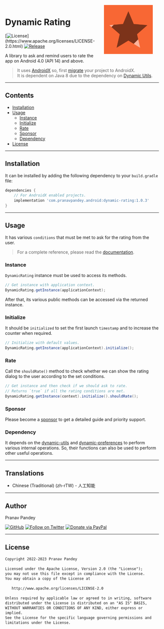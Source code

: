 <img src="./graphics/icon.png" width="160" height="160" align="right" hspace="20">

# Dynamic Rating

[![License](https://img.shields.io/badge/license-Apache%202-4EB1BA.svg?)](https://www.apache.org/licenses/LICENSE-2.0.html)
[![Release](https://img.shields.io/maven-central/v/com.pranavpandey.android/dynamic-rating)](https://search.maven.org/artifact/com.pranavpandey.android/dynamic-rating)

A library to ask and remind users to rate the app on Android 4.0 (API 14) and above.

> It uses [AndroidX][androidx] so, first [migrate][androidx-migrate] your project to AndroidX.
<br/>It is dependent on Java 8 due to the dependency on [Dynamic Utils][dynamic-utils].

---

## Contents

- [Installation](#installation)
- [Usage](#usage)
    - [Instance](#instance)
    - [Initialize](#initialize)
    - [Rate](#rate)
    - [Sponsor](#sponsor)
    - [Dependency](#dependency)
- [License](#license)

---

## Installation

It can be installed by adding the following dependency to your `build.gradle` file:

```groovy
dependencies {
    // For AndroidX enabled projects.
    implementation 'com.pranavpandey.android:dynamic-rating:1.0.3'
}
```

---

## Usage

It has various `conditions` that must be met to ask for the rating from the user.

> For a complete reference, please read the [documentation][documentation].

### Instance

`DynamicRating` instance must be used to access its methods.

```java
// Get instance with application context.
DynamicRating.getInstance(applicationContext);
```

After that, its various public methods can be accessed via the returned instance.

### Initialize

It should be `initialized` to set the first launch `timestamp` and to increase the counter when
required.

```java
// Initialize with default values.
DynamicRating.getInstance(applicationContext).initialize();
```

### Rate

Call the `shouldRate()` method to check whether we can show the rating dialog to the user
according to the set conditions.

```java
// Get instance and then check if we should ask to rate.
// Returns `true` if all the rating conditions are met.
DynamicRating.getInstance(context).initialize().shouldRate();
```

### Sponsor

Please become a [sponsor][sponsor] to get a detailed guide and priority support.

### Dependency

It depends on the [dynamic-utils][dynamic-utils] and [dynamic-preferences][dynamic-preferences] 
to perform various internal operations. So, their functions can also be used to perform other 
useful operations.

---

## Translations

- Chinese (Traditional) (zh-rTW) - 人工知能

---

## Author

Pranav Pandey

[![GitHub](https://img.shields.io/github/followers/pranavpandey?label=GitHub&style=social)](https://github.com/pranavpandey)
[![Follow on Twitter](https://img.shields.io/twitter/follow/pranavpandeydev?label=Follow&style=social)](https://twitter.com/intent/follow?screen_name=pranavpandeydev)
[![Donate via PayPal](https://img.shields.io/static/v1?label=Donate&message=PayPal&color=blue)](https://paypal.me/pranavpandeydev)

---

## License

    Copyright 2022-2023 Pranav Pandey

    Licensed under the Apache License, Version 2.0 (the "License");
    you may not use this file except in compliance with the License.
    You may obtain a copy of the License at

       http://www.apache.org/licenses/LICENSE-2.0

    Unless required by applicable law or agreed to in writing, software
    distributed under the License is distributed on an "AS IS" BASIS,
    WITHOUT WARRANTIES OR CONDITIONS OF ANY KIND, either express or implied.
    See the License for the specific language governing permissions and
    limitations under the License.


[androidx]: https://developer.android.com/jetpack/androidx
[androidx-migrate]: https://developer.android.com/jetpack/androidx/migrate
[documentation]: https://pranavpandey.github.io/dynamic-rating
[sponsor]: https://github.com/sponsors/pranavpandey
[dynamic-utils]: https://github.com/pranavpandey/dynamic-utils
[dynamic-preferences]: https://github.com/pranavpandey/dynamic-preferences
[dynamic-support]: https://github.com/pranavpandey/dynamic-support
